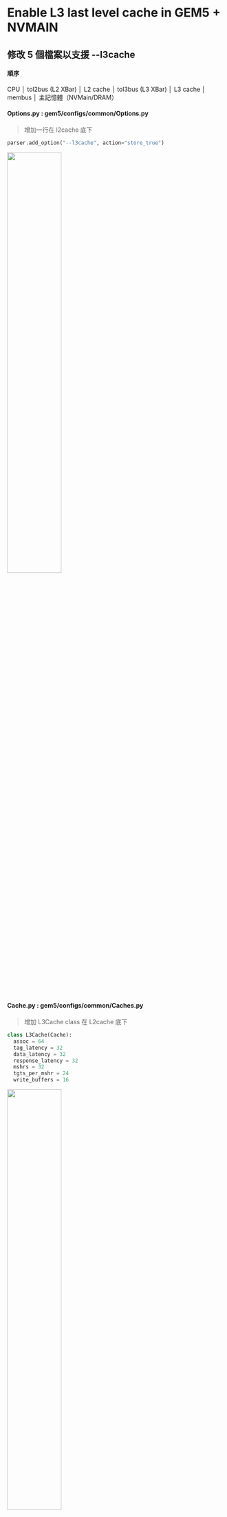 # Enable L3 last level cache in GEM5 + NVMAIN

## 修改 5 個檔案以支援 --l3cache

#### 順序
CPU
  │
tol2bus (L2 XBar)
  │
L2 cache 
  │
tol3bus (L3 XBar)
  │
L3 cache 
  │
membus
  │
主記憶體（NVMain/DRAM）

#### Options.py : gem5/configs/common/Options.py

  >增加一行在 l2cache 底下
  ```python
  parser.add_option("--l3cache", action="store_true")
  ```
  
  <img src="https://github.com/user-attachments/assets/1f61695f-e413-4f63-bb36-9c29532a6815" width="50%" height="auto">
    
#### Cache.py : gem5/configs/common/Caches.py

  >增加 L3Cache class 在 L2cache 底下

  ```python
  class L3Cache(Cache):
    assoc = 64
    tag_latency = 32
    data_latency = 32
    response_latency = 32
    mshrs = 32
    tgts_per_mshr = 24
    write_buffers = 16
  ```

  <img src="https://github.com/user-attachments/assets/ab7752c7-c50a-4554-a752-6791220ceefc" width="50%" height="auto">

#### XBar.py : gem5/src/mem/XBar.py

  >增加 L3XBar class 在 L2XBar 底下

  ```python
  class L3XBar(CoherentXBar):
    # 256-bit crossbar by default
    width = 32
    frontend_latency = 1
    forward_latency = 0
    response_latency = 1
    snoop_response_latency = 1
    snoop_filter = SnoopFilter(lookup_latency=0)
  ```

  <img src="https://github.com/user-attachments/assets/760bf039-d7ae-435a-9d81-2d497a062fba" width="50%" height="auto">

#### BaseCPU.py : gem5/src/cpu/BaseCPU.py

  >增加 L3XBar import 在 L2XBar 底下

  ```python
  from XBar import L3XBar
  ```

  <img src="https://github.com/user-attachments/assets/353164fc-0b26-4ec5-a1f5-95262ef895a2" width="50%" height="auto">
  
  <p></p>
  
  >增加 addThreeLevelCacheHierarchy finction 在 addTwoLevelCacheHierarchy 底下

  ```python
  def addThreeLevelCacheHierarchy(self, ic, dc, l3c, iwc=None, dwc=None,
                                    xbar=None):
        self.addPrivateSplitL2Caches(ic, dc, iwc, dwc)
        self.toL3Bus = L3XBar()
        self.connectCachedPorts(self.toL3Bus)
        self.l3cache = l3c
        self.toL3Bus.master = self.l3cache.cpu_side
        self._cached_ports = ['l3cache.mem_side']
  ```
  
  <img src="https://github.com/user-attachments/assets/c1946ad7-de97-431b-a745-55faf5b12851" width="50%" height="auto">

#### CacheConfig.py : gem5/configs/common/CacheConfig.py

> 底下 if options.cpu_type == "O3_ARM_v7a_3": 修改

```python
if options.cpu_type == "O3_ARM_v7a_3":
  try:
    from cores.arm.O3_ARM_v7a import *
  except:
    print("O3_ARM_v7a_3 is unavailable. Did you compile the O3 model?")
    sys.exit(1)

  dcache_class, icache_class, l2_cache_class, walk_cache_class, l3_cache_class = \
    O3_ARM_v7a_DCache, O3_ARM_v7a_ICache, O3_ARM_v7aL2, \
    O3_ARM_v7aWalkCache, O3_ARM_v7aL3
else:
  dcache_class, icache_class, l2_cache_class, walk_cache_class, l3_cache_class = \
    L1_DCache, L1_ICache, L2Cache, None, L3Cache
```
  
<img src="https://github.com/user-attachments/assets/cf94990a-7efb-4d2a-8601-6a6728107177" width="50%" height="auto">

<p></p>

> 修改 if options.l2cache and options.elastic_trace_en 後面的 if options.l2cache，在前面新增 l3cache 判斷建立 L3 cache 與 L3XBar
  
  ```python
  if options.l2cache and  options.l3cache:
     system.l2 = l2_cache_class(clk_domain=system.cpu_clk_domain,
                                size=options.l2_size,
                                assoc=options.l2_assoc)
     system.l3 = l3_cache_class(clk_domain=system.cpu_clk_domain,
                                size=options.l3_size,
                                assoc=options.l3_assoc)

     system.tol2bus = L2XBar(clk_domain = system.cpu_clk_domain)
     system.tol3bus = L3XBar(clk_domain = system.cpu_clk_domain)

     system.l2.cpu_side = system.tol2bus.master
     system.l2.mem_side = system.tol3bus.slave

     system.l3.cpu_side = system.tol3bus.master
     system.l3.mem_side = system.membus.slave
  elif options.l2cache:
  ```

<img src="https://github.com/user-attachments/assets/3331de48-cafa-4a23-9284-11406d24f116" width="50%" height="auto">  

## 測試執行程式 Hello World

#### 重新混合編譯 gem5 + NVMain

> 在 gem5 資料夾底下 terminal輸入

```python
scons EXTRAS=../NVmain build/X86/gem5.opt -j4 # j4 表示使用四個core加速
```

<img src="https://github.com/user-attachments/assets/8a828898-487f-4187-9e3a-8881f7407bc7" width="50%" height="auto">

#### 執行 Hello World 測試

>在 gem5 資料夾底下 terminal輸入

```python
./build/X86/gem5.opt configs/example/se.py -c tests/test-progs/hello/bin/x86/linux/hello \
--cpu-type=TimingSimpleCPU --caches --l2cache --l3cache \
--l3_size=1MB --l3_assoc=16 \
--mem-type=NVMainMemory --nvmain-config=../NVmain/Config/PCM_ISSCC_2012_4GB.config
```
<img src="https://github.com/user-attachments/assets/2b433197-fb04-42e7-b5dd-b2c44c376f05" width="50%" height="auto">

#### 輸出畫面

<img src="https://github.com/user-attachments/assets/58db1333-f8a4-4431-9e27-84d8c4e8d87d" width="50%" height="auto">

#### Active energy

<img src="https://github.com/user-attachments/assets/baad52dd-6391-4838-9202-a416e15474eb" width="50%" height="auto">

#### gem5/m5out/stat.txt 看log

> dcache

<img src="https://github.com/user-attachments/assets/d394a6ae-37e6-4042-a33c-53ab673a8e1d" width="50%" height="auto">

<p></p>

> icache

<img src="https://github.com/user-attachments/assets/1fc817ea-5706-4bfa-ab0c-7ba4c8237e6b" width="50%" height="auto">

<p></p>

> l2cache

<img src="https://github.com/user-attachments/assets/0f9871ae-2df9-4a24-93be-77826b1fc34b" width="50%" height="auto">

<p></p>

> l3cache

<img src="https://github.com/user-attachments/assets/b5be644f-7607-411d-9816-d8c89f29eb57" width="50%" height="auto">


